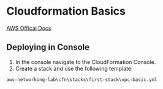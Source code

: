 # Cloudformation Basics

[AWS Offical Docs](https://docs.aws.amazon.com/AWSCloudFormation/latest/UserGuide/Welcome.html)

## Deploying in Console

1. In the console navigate to the CloudFormation Console.
2. Create a stack and use the following template:  
```
aws-networking-lab\cfn\stacks\first-stack\vpc-basic.yml
```